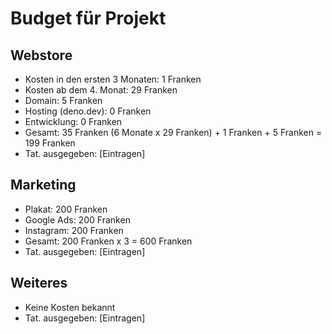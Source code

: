 # Budget für Projekt

## Webstore
- Kosten in den ersten 3 Monaten: 1 Franken
- Kosten ab dem 4. Monat: 29 Franken
- Domain: 5 Franken
- Hosting (deno.dev): 0 Franken
- Entwicklung: 0 Franken
- Gesamt: 35 Franken (6 Monate x 29 Franken) + 1 Franken + 5 Franken = 199 Franken
- Tat. ausgegeben: [Eintragen]

## Marketing
- Plakat: 200 Franken
- Google Ads: 200 Franken
- Instagram: 200 Franken
- Gesamt: 200 Franken x 3 = 600 Franken
- Tat. ausgegeben: [Eintragen]

## Weiteres
- Keine Kosten bekannt
- Tat. ausgegeben: [Eintragen]
